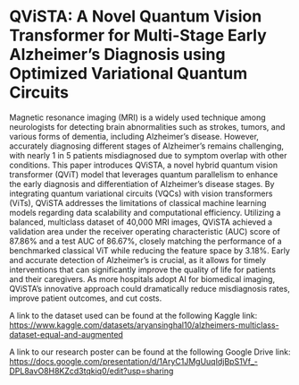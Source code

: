 # QViSTA: A Novel Quantum Vision Transformer for Multi-Stage Early Alzheimer’s Diagnosis using Optimized Variational Quantum Circuits
Magnetic resonance imaging (MRI) is a widely used technique among neurologists for detecting brain abnormalities such as strokes, tumors, and various forms of dementia, including Alzheimer’s disease. However, accurately diagnosing different stages of Alzheimer’s remains challenging, with nearly 1 in 5 patients misdiagnosed due to symptom overlap with other conditions. This paper introduces QViSTA, a novel hybrid quantum vision transformer (QViT) model that leverages quantum parallelism to enhance the early diagnosis and differentiation of Alzheimer’s disease stages. By integrating quantum variational circuits (VQCs) with vision transformers (ViTs), QViSTA addresses the limitations of classical machine learning models regarding data scalability and computational efficiency. Utilizing a balanced, multiclass dataset of 40,000 MRI images, QViSTA achieved a validation area under the receiver operating characteristic (AUC) score of 87.86% and a test AUC of 86.67%, closely matching the performance of a benchmarked classical ViT while reducing the feature space by 3.18%. Early and accurate detection of Alzheimer’s is crucial, as it allows for timely interventions that can significantly improve the quality of life for patients and their caregivers. As more hospitals adopt AI for biomedical imaging, QViSTA’s innovative approach could dramatically reduce misdiagnosis rates, improve patient outcomes, and cut costs.


A link to the dataset used can be found at the following Kaggle link:
https://www.kaggle.com/datasets/aryansinghal10/alzheimers-multiclass-dataset-equal-and-augmented


A link to our research poster can be found at the following Google Drive link: https://docs.google.com/presentation/d/1AryC1JMgUuqIdjBpS1Vf_-DPL8avO8H8KZcd3tqkiq0/edit?usp=sharing
